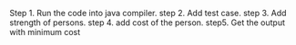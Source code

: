 Step 1. Run the code into java compiler.
step 2. Add test case.
step 3. Add strength of persons.
step 4. add cost of the person.
step5. Get the output with minimum cost
